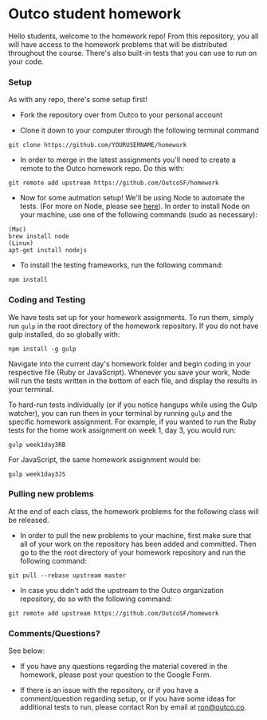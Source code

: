 # Outco student homework

Hello students, welcome to the homework repo! From this 
repository, you all will have access to the homework 
problems that will be distributed throughout the course. 
There's also built-in tests that you can use to run on your 
code. 

### Setup

As with any repo, there's some setup first!

* Fork the repository over from Outco to your personal
account

* Clone it down to your computer through the following 
terminal command
```
git clone https://github.com/YOURUSERNAME/homework
```

* In order to merge in the latest assignments you'll need
to create a remote to the Outco homework repo. Do this with: 
```
git remote add upstream https://github.com/OutcoSF/homework
```

* Now for some autmation setup! We'll be using Node to
automate the tests. (For more on Node, please see
[here](https://nodejs.org/en/)). In order to install Node
on your machine, use one of the following commands (sudo as 
necessary): 
```
(Mac)
brew install node 
(Linux)
apt-get install nodejs 
```

* To install the testing frameworks, run the following 
command: 
```
npm install
```

### Coding and Testing

We have tests set up for your homework assignments. To run 
them, simply run `gulp` in the root directory of the 
homework repository. If you do not have gulp installed, 
do so globally with: 

```
npm install -g gulp
```

Navigate into the current day's homework folder and begin coding 
in your respective file (Ruby or JavaScript). Whenever you 
save your work, Node will run the tests written in the 
bottom of each file, and display the results in your 
terminal. 

To hard-run tests individually (or if you notice hangups 
while using the Gulp watcher), you can run them in your 
terminal by running `gulp` and the specific homework 
assignment. For example, if you wanted to run the Ruby tests 
for the home work assignment on week 1, day 3, you would run: 
```
gulp week1day3RB
```

For JavaScript, the same homework assignment would be: 
``` 
gulp week1day3JS
```

### Pulling new problems

At the end of each class, the homework problems for the 
following class will be released. 

* In order to pull the new problems to your machine, first 
make sure that all of your work on the repository has been 
added and committed. Then go to the the root directory of 
your homework repository and run the following command: 
``` 
git pull --rebase upstream master
```

* In case you didn't add the upstream to the Outco 
organization repository, do so with the following command: 
```
git remote add upstream https://github.com/OutcoSF/homework
```

### Comments/Questions?

See below: 

* If you have any questions regarding the material covered 
in the homework, please post your question to the Google 
Form. 

* If there is an issue with the repository, or if you 
have a comment/question regarding setup, or if you have 
some ideas for additional tests to run, please contact Ron 
by email at <ron@outco.co>. 
